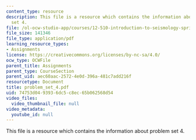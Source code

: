 ```yaml
---
content_type: resource
description: This file is a resource which contains the information about problem
  set 4.
file: /ol-ocw-studio-app/courses/12-510-introduction-to-seismology-spring-2010/74753d0493936dc5c8ec65b062568d54_problem_set_4.pdf
file_size: 141346
file_type: application/pdf
learning_resource_types:
- Assignments
license: https://creativecommons.org/licenses/by-nc-sa/4.0/
ocw_type: OCWFile
parent_title: Assignments
parent_type: CourseSection
parent_uid: aec60aac-2572-4e0d-396a-481c7add216f
resourcetype: Document
title: problem_set_4.pdf
uid: 74753d04-9393-6dc5-c8ec-65b062568d54
video_files:
  video_thumbnail_file: null
video_metadata:
  youtube_id: null
---
```

This file is a resource which contains the information about problem set 4.